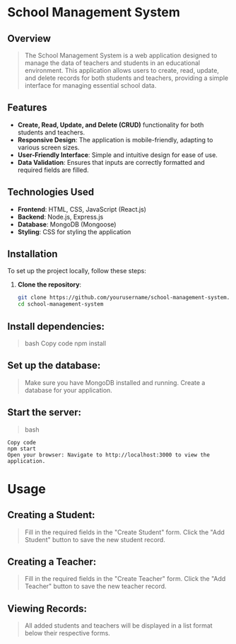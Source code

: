 # School Management System

## Overview

> The School Management System is a web application designed to manage the data of teachers and students in an educational environment. This application allows users to create, read, update, and delete records for both students and teachers, providing a simple interface for managing essential school data.

## Features

- **Create, Read, Update, and Delete (CRUD)** functionality for both students and teachers.
- **Responsive Design**: The application is mobile-friendly, adapting to various screen sizes.
- **User-Friendly Interface**: Simple and intuitive design for ease of use.
- **Data Validation**: Ensures that inputs are correctly formatted and required fields are filled.

## Technologies Used

- **Frontend**: HTML, CSS, JavaScript (React.js)
- **Backend**: Node.js, Express.js
- **Database**: MongoDB (Mongoose)
- **Styling**: CSS for styling the application

## Installation

To set up the project locally, follow these steps:

1. **Clone the repository**:
   ```bash
   git clone https://github.com/yourusername/school-management-system.git
   cd school-management-system
   ```

## Install dependencies:

> bash
> Copy code
> npm install

## Set up the database:

> Make sure you have MongoDB installed and running.
> Create a database for your application.

## Start the server:

> bash

    Copy code
    npm start
    Open your browser: Navigate to http://localhost:3000 to view the application.

# Usage

## Creating a Student:

> Fill in the required fields in the "Create Student" form.
> Click the "Add Student" button to save the new student record.

## Creating a Teacher:

> Fill in the required fields in the "Create Teacher" form.
> Click the "Add Teacher" button to save the new teacher record.

## Viewing Records:

> All added students and teachers will be displayed in a list format below their respective forms.
